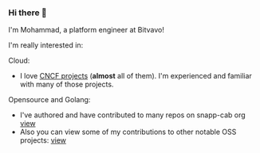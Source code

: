 ### Hi there 👋

I'm Mohammad, a platform engineer at Bitvavo!

I'm really interested in:

Cloud:
- I love [CNCF projects](https://www.cncf.io/projects/) (**almost** all of them). I'm experienced and familiar with many of those projects.


Opensource and Golang:


- I've authored and have contributed to many repos on snapp-cab org [view](https://github.com/search?q=topic%3Asnappcloud+org%3Asnapp-incubator&type=Repositories)
- Also you can view some of my contributions to other notable OSS projects: [view](https://github.com/pulls?q=is%3Apr+author%3Am-yosefpor+archived%3Afalse+-org%3Am-yosefpor+-org%3Asnapp-incubator)

